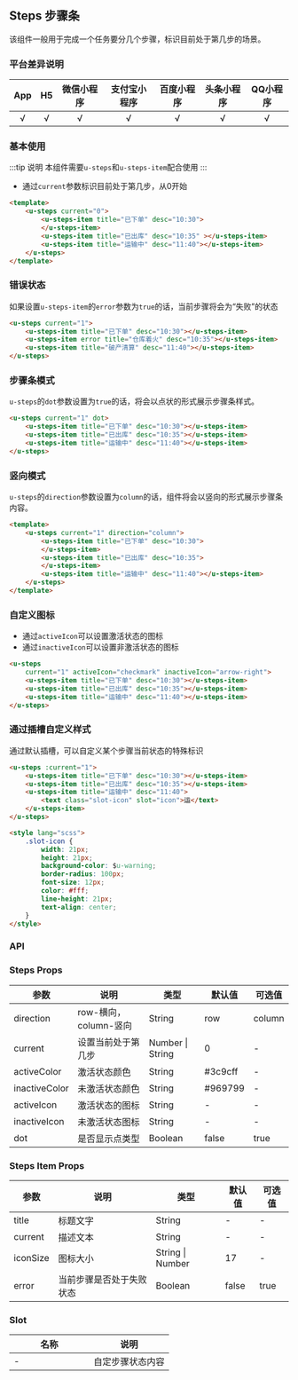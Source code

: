 ## Steps 步骤条 <to-api/>

<demo-model url="/pages/componentsB/steps/index"></demo-model>

该组件一般用于完成一个任务要分几个步骤，标识目前处于第几步的场景。

### 平台差异说明

|App|H5|微信小程序|支付宝小程序|百度小程序|头条小程序|QQ小程序|
|:-:|:-:|:-:|:-:|:-:|:-:|:-:|
|√|√|√|√|√|√|√|

### 基本使用

:::tip 说明
本组件需要```u-steps```和```u-steps-item```配合使用
:::

- 通过`current`参数标识目前处于第几步，从0开始

```html
<template>
	<u-steps current="0">
		<u-steps-item title="已下单" desc="10:30">
		</u-steps-item>
		<u-steps-item title="已出库" desc="10:35" ></u-steps-item>
		<u-steps-item title="运输中" desc="11:40"></u-steps-item>
	</u-steps>
</template>
```

### 错误状态

如果设置```u-steps-item```的```error```参数为```true```的话，当前步骤将会为“失败”的状态

```html
<u-steps current="1">
	<u-steps-item title="已下单" desc="10:30"></u-steps-item>
	<u-steps-item error title="仓库着火" desc="10:35"></u-steps-item>
	<u-steps-item title="破产清算" desc="11:40"></u-steps-item>
</u-steps>
```

### 步骤条模式

```u-steps```的```dot```参数设置为```true```的话，将会以点状的形式展示步骤条样式。

```html
<u-steps current="1" dot>
	<u-steps-item title="已下单" desc="10:30"></u-steps-item>
	<u-steps-item title="已出库" desc="10:35"></u-steps-item>
	<u-steps-item title="运输中" desc="11:40"></u-steps-item>
</u-steps>
```


### 竖向模式

```u-steps```的```direction```参数设置为```column```的话，组件将会以竖向的形式展示步骤条内容。

```html
<template>
	<u-steps current="1" direction="column">
		<u-steps-item title="已下单" desc="10:30">
		</u-steps-item>
		<u-steps-item title="已出库" desc="10:35">
		</u-steps-item>
		<u-steps-item title="运输中" desc="11:40"></u-steps-item>
	</u-steps>
</template>
```


### 自定义图标

- 通过```activeIcon```可以设置激活状态的图标
- 通过```inactiveIcon```可以设置非激活状态的图标

```html
<u-steps
	current="1" activeIcon="checkmark" inactiveIcon="arrow-right">
	<u-steps-item title="已下单" desc="10:30"></u-steps-item>
	<u-steps-item title="已出库" desc="10:35"></u-steps-item>
	<u-steps-item title="运输中" desc="11:40"></u-steps-item>
</u-steps>
```

### 通过插槽自定义样式

通过默认插槽，可以自定义某个步骤当前状态的特殊标识

```html
<u-steps :current="1">
	<u-steps-item title="已下单" desc="10:30"></u-steps-item>
	<u-steps-item title="已出库" desc="10:35"></u-steps-item>
	<u-steps-item title="运输中" desc="11:40">
		<text class="slot-icon" slot="icon">运</text>
	</u-steps-item>
</u-steps>

<style lang="scss">
	.slot-icon {
		width: 21px;
		height: 21px;
		background-color: $u-warning;
		border-radius: 100px;
		font-size: 12px;
		color: #fff;
		line-height: 21px;
		text-align: center;
	}
</style>
```

### API

### Steps Props

| 参数          | 说明            | 类型            | 默认值             |  可选值   |
|-------------  |---------------- |---------------|------------------ |-------- |
| direction | row-横向，column-竖向 | String  | row | column |
| current | 设置当前处于第几步 | Number \| String  | 0 | - |
| activeColor | 激活状态颜色 | String  | #3c9cff | - |
| inactiveColor | 未激活状态颜色 | String  | #969799 | - |
| activeIcon | 激活状态的图标 | String  | - | - |
| inactiveIcon | 未激活状态图标 | String  | - | - |
| dot | 是否显示点类型 | Boolean  | false | true |


### Steps Item Props
| 参数          | 说明            | 类型            | 默认值             |  可选值   |
|-------------  |---------------- |---------------|------------------ |-------- |
| title | 标题文字 | String  | - | - |
| current | 描述文本 | String  | - | - |
| iconSize | 图标大小 | String \| Number  | 17 | - |
| error | 当前步骤是否处于失败状态 | Boolean  | false | true |


### Slot

| 名称          | 说明            |
|-------------  |---------------- |
| - | 自定步骤状态内容  |


<style >
h3[id=slot] + table thead tr th:nth-child(2){
	width: 50%;
}
</style>